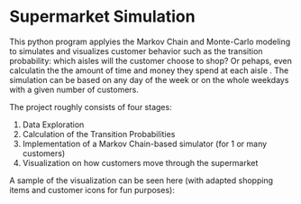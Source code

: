 # Supermarket Simulation
This python program applyies the Markov Chain and Monte-Carlo modeling to simulates and visualizes customer behavior such as the transition probability: which aisles will the customer choose to shop? Or pehaps, even calculatin the the amount of time and money they spend at each aisle . The simulation can be based on any day of the week or on the whole weekdays with a given number of customers. 

The project roughly consists of four stages:

1. Data Exploration
2. Calculation of the Transition Probabilities
3. Implementation of a Markov Chain-based simulator (for 1 or many customers)
4. Visualization on how customers move through the supermarket

A sample of the visualization can be seen here (with adapted shopping items and customer icons for fun purposes):

